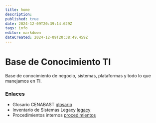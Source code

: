 ```yaml
---
title: home
description: 
published: true
date: 2024-12-09T20:39:14.629Z
tags: info
editor: markdown
dateCreated: 2024-12-09T20:38:49.459Z
---
```


# Base de Conocimiento TI
Base de conocimiento de negocio, sistemas, plataformas y todo lo que manejamos en TI.


### Enlaces
- Glosario CENABAST [glosario](/glosario) 
- Inventario de Sistemas Legacy [legacy](/legacy)
- Procedimientos internos [procedimientos](/procedimientos)
